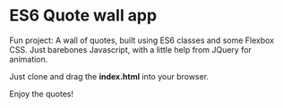 # ES6 Quote wall app
Fun project: A wall of quotes, built using ES6 classes and some Flexbox CSS. Just barebones Javascript, with a little help from JQuery for animation.

Just clone and drag the **index.html** into your browser.

Enjoy the quotes!
